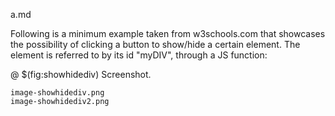 a.md

Following is a minimum example taken from w3schools.com that
showcases the possibility of clicking a button
to show/hide a certain element. The element is referred
to by its id "myDIV", through a JS function:

@ $(fig:showhidediv) Screenshot.
  ```image
  image-showhidediv.png
  image-showhidediv2.png
  ```
